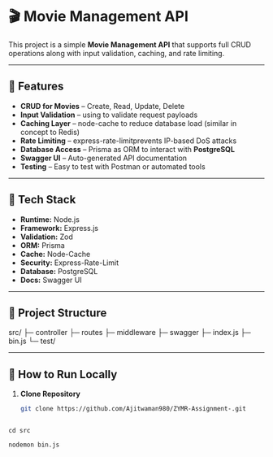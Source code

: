 # 🎬 Movie Management API


This project is a simple **Movie Management API** that supports full CRUD operations along with input validation, caching, and rate limiting.

---

## 🔹 Features
- **CRUD for Movies** – Create, Read, Update, Delete
- **Input Validation** – using  to validate request payloads
- **Caching Layer** – node-cache to reduce database load (similar in concept to Redis)
- **Rate Limiting** – express-rate-limitprevents IP-based DoS attacks
- **Database Access** – Prisma as ORM to interact with **PostgreSQL**
- **Swagger UI** – Auto-generated API documentation
- **Testing** – Easy to test with Postman or automated tools

---

## 🔹 Tech Stack
- **Runtime:** Node.js  
- **Framework:** Express.js  
- **Validation:** Zod  
- **ORM:** Prisma  
- **Cache:** Node-Cache  
- **Security:** Express-Rate-Limit  
- **Database:** PostgreSQL  
- **Docs:** Swagger UI  

---

## 🔹 Project Structure
src/
├─ controller
├─ routes
├─ middleware
├─ swagger
├─ index.js 
├─ bin.js 
└─ test/

---

## 🔹 How to Run Locally

1. **Clone Repository**
   ```bash
   git clone https://github.com/Ajitwaman980/ZYMR-Assignment-.git
```

cd src

nodemon bin.js
```


